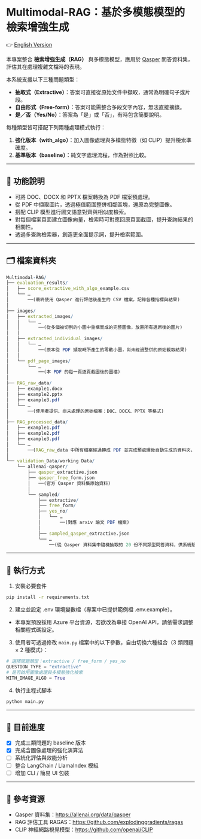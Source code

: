 # Multimodal-RAG：基於多模態模型的檢索增強生成

👉 [English Version](README.md)

本專案整合 **檢索增強生成（RAG）** 與多模態模型，應用於 [Qasper](https://allenai.org/data/qasper) 問答資料集，評估其在處理複雜文檔時的表現。

本系統支援以下三種問題類型：

- **抽取式（Extractive）**：答案可直接從原始文件中擷取，通常為明確句子或片段。
- **自由形式（Free-form）**：答案可能需整合多段文字內容，無法直接摘錄。
- **是／否（Yes/No）**：答案為「是」或「否」，有時包含簡要說明。

每種類型皆可搭配下列兩種處理模式執行：

1. **強化版本（with_algo）**：加入圖像處理與多模態特徵（如 CLIP）提升檢索準確度。
2. **基準版本（baseline）**：純文字處理流程，作為對照比較。

---

## 🔧 功能說明

- 可將 DOC、DOCX 和 PPTX 檔案轉換為 PDF 檔案預處理。
- 從 PDF 中擷取圖片，透過極值範圍整併相鄰區塊，還原為完整圖像。
- 搭配 CLIP 模型進行圖文語意對齊與相似度檢索。
- 對每個檔案頁面建立圖像向量，檢索時可對應回原頁面截圖，提升查詢結果的相關性。
- 透過多查詢檢索器，創造更全面提示詞，提升檢索範圍。

---

## 🗂️ 檔案資料夾

```mathematica
Multimodal-RAG/
├── evaluation_results/
│   ├── score_extractive_with_algo_example.csv
│   └── …
│       ──(最終使用 Qasper 進行評估後產生的 CSV 檔案，記錄各種指標與結果)
│
├── images/
│   ├── extracted_images/
│   │   └── …
│   │       ──(從多個被切割的小圖中重構而成的完整圖像，放置所有還原後的圖片)
│   │       
│   ├── extracted_individual_images/
│   │   └── …
│   │       ──(原本從 PDF 擷取時所產生的零散小圖，尚未經過整併的原始截取結果)
│   │       
│   └── pdf_page_images/
│       └── …
│           ──(本 PDF 的每一頁逐頁截圖後的圖檔)
│
├── RAG_raw_data/
│   ├── example1.docx
│   ├── example2.pptx
│   ├── example3.pdf
│   └── …
│       ──(使用者提供、尚未處理的原始檔案：DOC、DOCX、PPTX 等格式)
│
├── RAG_processed_data/
│   ├── example1.pdf
│   ├── example2.pdf
│   ├── example3.pdf
│   └── …
│       ──(RAG_raw_data 中所有檔案經過轉成 PDF 並完成預處理後自動生成的資料夾，存放處理好的 PDF)
│
└── validation_Data/working Data/
    └── allenai-qasper/
        ├── qasper_extractive.json
        ├── qasper_free_form.json
        │   ──(官方 Qasper 資料集原始資料)
        │      
        └── sampled/
            ├── extractive/
            ├── free_form/
            ├── yes_no/
            │   └── … 
            │       ──(對應 arxiv 論文 PDF 檔案)
            │       
            ├── sampled_qasper_extractive.json
            └── … 
                ──(從 Qasper 資料集中隨機抽取的 20 份不同類型問答資料，供系統驗證使用)
```

---

## 🚀 執行方式

1. 安裝必要套件

```bash
pip install -r requirements.txt
```

2. 建立並設定 .env 環境變數檔（專案中已提供範例檔 .env.example）。

- 本專案預設採用 Azure 平台資源，若欲改為串接 OpenAI API，請依需求調整相關程式碼設定。

3. 使用者可透過修改 `main.py` 檔案中的以下參數，自由切換六種組合（3 類問題 × 2 種模式）：

```python
# 選擇問題類型：extractive / free_form / yes_no
QUESTION_TYPE = "extractive"
# 是否啟用圖像處理與多模態強化檢索
WITH_IMAGE_ALGO = True
```

4. 執行主程式腳本

```bash
python main.py
```


---

## 🧪 目前進度

- [x] 完成三類問題的 baseline 版本
- [x] 完成含圖像處理的強化演算法
- [ ] 系統化評估與效能分析
- [ ] 整合 LangChain / LlamaIndex 模組
- [ ] 增加 CLI / 簡易 UI 包裝

---

## 📘 參考資源

- Qasper 資料集：https://allenai.org/data/qasper  
- RAG 評估工具 RAGAS：https://github.com/explodinggradients/ragas  
- CLIP 神經網路視覺模型：https://github.com/openai/CLIP
